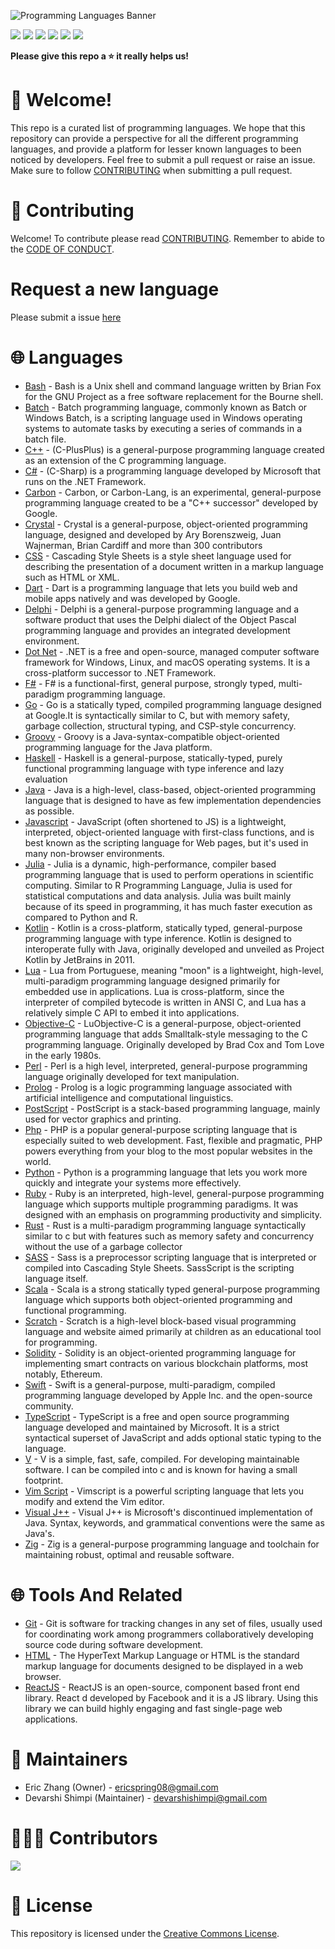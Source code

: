 ![Programming Languages Banner](https://user-images.githubusercontent.com/69996843/178092319-5dc63ad1-2fb9-4260-9e5a-eb63f79cbeb0.png)

[<img src = "https://img.shields.io/badge/license-Creative%20Commons-green"/>](./LICENSE) [<img src = "https://img.shields.io/github/forks/ericspring08/Awesome-Programming-Languages"/>](https://github.com/ericspring08/Awesome-Programming-Languages/fork) [<img src = "https://img.shields.io/github/stars/ericspring08/Awesome-Programming-Languages"/>](./LICENSE) [<img src = "https://img.shields.io/github/watchers/ericspring08/Awesome-Programming-Languages"/>](https://github.com/ericspring08/Awesome-Programming-Languages/fork) [<img src = "https://img.shields.io/github/issues-pr/ericspring08/Awesome-Programming-Languages"/>](https://github.com/ericspring08/Awesome-Programming-Languages/pulls) [<img src = "https://img.shields.io/github/issues-pr-closed-raw/ericspring08/Awesome-Programming-Languages"/>](https://github.com/ericspring08/Awesome-Programming-Languages/pulls?q=is%3Apr+is%3Aclosed)

**Please give this repo a ⭐ it really helps us!**

# 👋 Welcome!

This repo is a curated list of programming languages. We hope that this repository can provide a perspective for all the different programming languages, and provide a platform for lesser known languages to been noticed by developers. Feel free to submit a pull request or raise an issue. Make sure to follow [CONTRIBUTING](#contributing) when submitting a pull request.

# 🤝 Contributing

Welcome! To contribute please read [CONTRIBUTING](./CONTRIBUTING.md). Remember to abide to the [CODE OF CONDUCT](./CODE_OF_CONDUCT.md).

# Request a new language

Please submit a issue [here](https://github.com/ericspring08/Awesome-Programming-Languages/issues/new?assignees=ericspring08&labels=documentation&template=add-a-new-language.md&title=Add+New+Language%3A+%7BLanguage+Name%7D)

# 🌐 Languages

- [Bash](Languages/Bash.md) - Bash is a Unix shell and command language written by Brian Fox for the GNU Project as a free software replacement for the Bourne shell.
- [Batch](Languages/Batch.md) - Batch programming language, commonly known as Batch or Windows Batch, is a scripting language used in Windows operating systems to automate tasks by executing a series of commands in a batch file.
- [C++](Languages/Cplusplus.md) - (C-PlusPlus) is a general-purpose programming language created as an extension of the C programming language.
- [C#](Languages/Csharp.md) - (C-Sharp) is a programming language developed by Microsoft that runs on the .NET Framework.
- [Carbon](Languages/Carbon.md) - Carbon, or Carbon-Lang, is an experimental, general-purpose programming language created to be a "C++ successor" developed by Google.
- [Crystal](Languages/Crystal.md) - Crystal is a general-purpose, object-oriented programming language, designed and developed by Ary Borenszweig, Juan Wajnerman, Brian Cardiff and more than 300 contributors
- [CSS](Languages/CSS.md) - Cascading Style Sheets is a style sheet language used for describing the presentation of a document written in a markup language such as HTML or XML.
- [Dart](Languages/Dart.md) - Dart is a programming language that lets you build web and mobile apps natively and was developed by Google.
- [Delphi](Languages/Delphi.md) - Delphi is a general-purpose programming language and a software product that uses the Delphi dialect of the Object Pascal programming language and provides an integrated development environment.
- [Dot Net](Languages/DotNet.md) - .NET is a free and open-source, managed computer software framework for Windows, Linux, and macOS operating systems. It is a cross-platform successor to .NET Framework.
- [F#](Languages/Fsharp.md) - F# is a functional-first, general purpose, strongly typed, multi-paradigm programming language.
- [Go](Languages/Go.md) - Go is a statically typed, compiled programming language designed at Google.It is syntactically similar to C, but with memory safety, garbage collection, structural typing, and CSP-style concurrency.
- [Groovy](Languages/Groovy.md) - Groovy is a Java-syntax-compatible object-oriented programming language for the Java platform.
- [Haskell](Languages/Haskell.md) - Haskell is a general-purpose, statically-typed, purely functional programming language with type inference and lazy evaluation
- [Java](Languages/Java.md) - Java is a high-level, class-based, object-oriented programming language that is designed to have as few implementation dependencies as possible.
- [Javascript](Languages/Javascript.md) - JavaScript (often shortened to JS) is a lightweight, interpreted, object-oriented language with first-class functions, and is best known as the scripting language for Web pages, but it's used in many non-browser environments.
- [Julia](Languages/Julia.md) - Julia is a dynamic, high-performance, compiler based programming language that is used to perform operations in scientific computing. Similar to R Programming Language, Julia is used for statistical computations and data analysis. Julia was built mainly because of its speed in programming, it has much faster execution as compared to Python and R.
- [Kotlin](Languages/Kotlin.md) - Kotlin is a cross-platform, statically typed, general-purpose programming language with type inference. Kotlin is designed to interoperate fully with Java, originally developed and unveiled as Project Kotlin by JetBrains in 2011.
- [Lua](Languages/Lua.md) - Lua from Portuguese, meaning "moon" is a lightweight, high-level, multi-paradigm programming language designed primarily for embedded use in applications.
  Lua is cross-platform, since the interpreter of compiled bytecode is written in ANSI C, and Lua has a relatively simple C API to embed it into applications.
- [Objective-C](Languages/ObjectiveC.md) - LuObjective-C is a general-purpose, object-oriented programming language that adds Smalltalk-style messaging to the C programming language. Originally developed by Brad Cox and Tom Love in the early 1980s.
- [Perl](Languages/Perl.md) - Perl is a high level, interpreted, general-purpose programming language originally developed for text manipulation.
- [Prolog](Languages/Prolog.md) - Prolog is a logic programming language associated with artificial intelligence and computational linguistics.
- [PostScript](Languages/PostScript.md) - PostScript is a stack-based programming language, mainly used for vector graphics and printing.
- [Php](Languages/Php.md) - PHP is a popular general-purpose scripting language that is especially suited to web development. Fast, flexible and pragmatic, PHP powers everything from your blog to the most popular websites in the world.
- [Python](Languages/Python.md) - Python is a programming language that lets you work more quickly and integrate your systems more effectively.
- [Ruby](Languages/Ruby.md) - Ruby is an interpreted, high-level, general-purpose programming language which supports multiple programming paradigms. It was designed with an emphasis on programming productivity and simplicity.
- [Rust](Languages/Rust.md) - Rust is a multi-paradigm programming language syntactically similar to c but with features such as memory safety and concurrency without the use of a garbage collector
- [SASS](Languages/SASS.md) - Sass is a preprocessor scripting language that is interpreted or compiled into Cascading Style Sheets. SassScript is the scripting language itself.
- [Scala](Languages/Scala.md) - Scala is a strong statically typed general-purpose programming language which supports both object-oriented programming and functional programming.
- [Scratch](Languages/Scratch.md) - Scratch is a high-level block-based visual programming language and website aimed primarily at children as an educational tool for programming.
- [Solidity](Languages/Solidity.md) - Solidity is an object-oriented programming language for implementing smart contracts on various blockchain platforms, most notably, Ethereum.
- [Swift](Languages/Swift.md) - Swift is a general-purpose, multi-paradigm, compiled programming language developed by Apple Inc. and the open-source community.
- [TypeScript](Languages/TypeScript.md) - TypeScript is a free and open source programming language developed and maintained by Microsoft. It is a strict syntactical superset of JavaScript and adds optional static typing to the language.
- [V](Languages/V.md) - V is a simple, fast, safe, compiled. For developing maintainable software. I can be compiled into c and is known for having a small footprint.
- [Vim Script](Languages/Vimscript.md) - Vimscript is a powerful scripting language that lets you modify and extend the Vim editor.
- [Visual J++](Languages/VisualJPlusPlus.md) - Visual J++ is Microsoft's discontinued implementation of Java. Syntax, keywords, and grammatical conventions were the same as Java's.
- [Zig](Languages/Zig.md) - Zig is a general-purpose programming language and toolchain for maintaining robust, optimal and reusable software.

# 🌐 Tools And Related

- [Git](Tools-And-Related/Git.md) - Git is software for tracking changes in any set of files, usually used for coordinating work among programmers collaboratively developing source code during software development.
- [HTML](Tools-And-Related/HTML.md) - The HyperText Markup Language or HTML is the standard markup language for documents designed to be displayed in a web browser.
- [ReactJS](Tools-And-Related/ReactJS.md) - ReactJS is an open-source, component based front end library. React d developed by Facebook and it is a JS library. Using this library we can build highly engaging and fast single-page web applications.

# 👷 Maintainers

- Eric Zhang (Owner) - ericspring08@gmail.com
- Devarshi Shimpi (Maintainer) - devarshishimpi@gmail.com

# 🧑‍🤝‍🧑 Contributors

<a href = "./CONTRIBUTORS.md">
<img src = "https://contrib.rocks/image?repo=ericspring08/Awesome-Programming-Languages"/>
</a>

# 🪪 License

This repository is licensed under the [Creative Commons License](./LICENSE).
